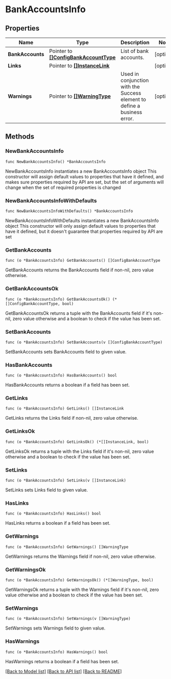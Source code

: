 # BankAccountsInfo

## Properties

Name | Type | Description | Notes
------------ | ------------- | ------------- | -------------
**BankAccounts** | Pointer to [**[]ConfigBankAccountType**](ConfigBankAccountType.md) | List of bank accounts. | [optional] 
**Links** | Pointer to [**[]InstanceLink**](InstanceLink.md) |  | [optional] 
**Warnings** | Pointer to [**[]WarningType**](WarningType.md) | Used in conjunction with the Success element to define a business error. | [optional] 

## Methods

### NewBankAccountsInfo

`func NewBankAccountsInfo() *BankAccountsInfo`

NewBankAccountsInfo instantiates a new BankAccountsInfo object
This constructor will assign default values to properties that have it defined,
and makes sure properties required by API are set, but the set of arguments
will change when the set of required properties is changed

### NewBankAccountsInfoWithDefaults

`func NewBankAccountsInfoWithDefaults() *BankAccountsInfo`

NewBankAccountsInfoWithDefaults instantiates a new BankAccountsInfo object
This constructor will only assign default values to properties that have it defined,
but it doesn't guarantee that properties required by API are set

### GetBankAccounts

`func (o *BankAccountsInfo) GetBankAccounts() []ConfigBankAccountType`

GetBankAccounts returns the BankAccounts field if non-nil, zero value otherwise.

### GetBankAccountsOk

`func (o *BankAccountsInfo) GetBankAccountsOk() (*[]ConfigBankAccountType, bool)`

GetBankAccountsOk returns a tuple with the BankAccounts field if it's non-nil, zero value otherwise
and a boolean to check if the value has been set.

### SetBankAccounts

`func (o *BankAccountsInfo) SetBankAccounts(v []ConfigBankAccountType)`

SetBankAccounts sets BankAccounts field to given value.

### HasBankAccounts

`func (o *BankAccountsInfo) HasBankAccounts() bool`

HasBankAccounts returns a boolean if a field has been set.

### GetLinks

`func (o *BankAccountsInfo) GetLinks() []InstanceLink`

GetLinks returns the Links field if non-nil, zero value otherwise.

### GetLinksOk

`func (o *BankAccountsInfo) GetLinksOk() (*[]InstanceLink, bool)`

GetLinksOk returns a tuple with the Links field if it's non-nil, zero value otherwise
and a boolean to check if the value has been set.

### SetLinks

`func (o *BankAccountsInfo) SetLinks(v []InstanceLink)`

SetLinks sets Links field to given value.

### HasLinks

`func (o *BankAccountsInfo) HasLinks() bool`

HasLinks returns a boolean if a field has been set.

### GetWarnings

`func (o *BankAccountsInfo) GetWarnings() []WarningType`

GetWarnings returns the Warnings field if non-nil, zero value otherwise.

### GetWarningsOk

`func (o *BankAccountsInfo) GetWarningsOk() (*[]WarningType, bool)`

GetWarningsOk returns a tuple with the Warnings field if it's non-nil, zero value otherwise
and a boolean to check if the value has been set.

### SetWarnings

`func (o *BankAccountsInfo) SetWarnings(v []WarningType)`

SetWarnings sets Warnings field to given value.

### HasWarnings

`func (o *BankAccountsInfo) HasWarnings() bool`

HasWarnings returns a boolean if a field has been set.


[[Back to Model list]](../README.md#documentation-for-models) [[Back to API list]](../README.md#documentation-for-api-endpoints) [[Back to README]](../README.md)


